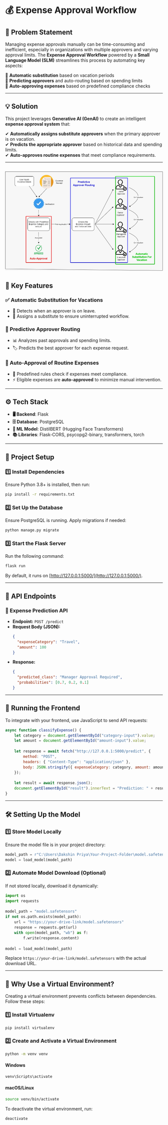 # 💰 Expense Approval Workflow  


## 📌 Problem Statement  
Managing expense approvals manually can be time-consuming and inefficient, especially in organizations with multiple approvers and varying approval limits. The **Expense Approval Workflow** powered by a **Small Language Model (SLM)** streamlines this process by automating key aspects:  

🔹 **Automatic substitution** based on vacation periods  
🔹 **Predicting approvers** and auto-routing based on spending limits  
🔹 **Auto-approving expenses** based on predefined compliance checks  

---

## 💡 Solution  
This project leverages **Generative AI (GenAI)** to create an intelligent **expense approval system** that:  

✔ **Automatically assigns substitute approvers** when the primary approver is on vacation.  
✔ **Predicts the appropriate approver** based on historical data and spending limits.  
✔ **Auto-approves routine expenses** that meet compliance requirements.  

---
![Block Diagram](assets/blockdiagram.jpeg)
---
## 🚀 Key Features  

### ✅ Automatic Substitution for Vacations  
- 📅 Detects when an approver is on leave.  
- 🔄 Assigns a substitute to ensure uninterrupted workflow.  

### 🔄 Predictive Approver Routing  
- 📊 Analyzes past approvals and spending limits.  
- 🏷 Predicts the best approver for each expense request.  

### 🤖 Auto-Approval of Routine Expenses  
- 📜 Predefined rules check if expenses meet compliance.  
- ⚡ Eligible expenses are **auto-approved** to minimize manual intervention.  

---

## ⚙️ Tech Stack  
- **🖥 Backend**: Flask  
- **🗄 Database**: PostgreSQL  
- **🤖 ML Model**: DistilBERT (Hugging Face Transformers)  
- **📚 Libraries**: Flask-CORS, psycopg2-binary, transformers, torch  

---

## 📂 Project Setup

### 1️⃣ Install Dependencies
Ensure Python 3.8+ is installed, then run:
```sh
pip install -r requirements.txt
```

### 2️⃣ Set Up the Database
Ensure PostgreSQL is running. Apply migrations if needed:
```sh
python manage.py migrate
```

### 3️⃣ Start the Flask Server
Run the following command:
```sh
flask run
```
By default, it runs on [http://127.0.0.1:5000/](http://127.0.0.1:5000/).

---

## 📜 API Endpoints

### 🔹 Expense Prediction API

- **Endpoint:** `POST /predict`
- **Request Body (JSON):**
  ```json
  {
    "expenseCategory": "Travel",
    "amount": 100
  }
  ```
- **Response:**
  ```json
  {
    "predicted_class": "Manager Approval Required",
    "probabilities": [0.7, 0.2, 0.1]
  }
  
---

## 🎯 Running the Frontend

To integrate with your frontend, use JavaScript to send API requests:

```js
async function classifyExpense() {
    let category = document.getElementById("category-input").value;
    let amount = document.getElementById("amount-input").value;

    let response = await fetch("http://127.0.0.1:5000/predict", {
        method: "POST",
        headers: { "Content-Type": "application/json" },
        body: JSON.stringify({ expenseCategory: category, amount: amount })
    });

    let result = await response.json();
    document.getElementById("result").innerText = "Prediction: " + result.predicted_class;
}
```

---

## 🛠 Setting Up the Model

### 1️⃣ Store Model Locally
Ensure the model file is in your project directory:

```python
model_path = r"C:\Users\Dakshin Priya\Your-Project-Folder\model.safetensors" # Replace with your actual model path
model = load_model(model_path)
```

### 2️⃣ Automate Model Download (Optional)
If not stored locally, download it dynamically:

```python
import os
import requests

model_path = "model.safetensors"
if not os.path.exists(model_path):
    url = "https://your-drive-link/model.safetensors"
    response = requests.get(url)
    with open(model_path, "wb") as f:
        f.write(response.content)

model = load_model(model_path)
```

Replace `https://your-drive-link/model.safetensors` with the actual download URL.

---

## 📌 Why Use a Virtual Environment?

Creating a virtual environment prevents conflicts between dependencies. Follow these steps:

### 1️⃣ Install Virtualenv
```sh
pip install virtualenv
```

### 2️⃣ Create and Activate a Virtual Environment
```sh
python -m venv venv
```

#### Windows
```sh
venv\Scripts\activate
```

#### macOS/Linux
```sh
source venv/bin/activate
```

To deactivate the virtual environment, run:
```sh
deactivate
